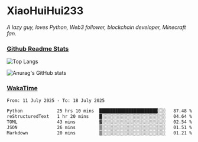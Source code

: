 # XiaoHuiHui233

*A lazy guy, loves Python, Web3 follower, blockchain developer, Minecraft fan.*

### [Github Readme Stats](https://github.com/anuraghazra/github-readme-stats)

![Top Langs](https://github-readme-stats.vercel.app/api/top-langs/?username=XiaoHuiHui233&layout=compact&theme=github_dark)

![Anurag's GitHub stats](https://github-readme-stats.vercel.app/api?username=XiaoHuiHui233&show_icons=true&theme=github_dark)

### [WakaTime](https://wakatime.com)

<!--START_SECTION:waka-->

```txt
From: 11 July 2025 - To: 18 July 2025

Python             25 hrs 10 mins  ██████████████████████░░░   87.48 %
reStructuredText   1 hr 20 mins    █░░░░░░░░░░░░░░░░░░░░░░░░   04.64 %
TOML               43 mins         ▓░░░░░░░░░░░░░░░░░░░░░░░░   02.54 %
JSON               26 mins         ▒░░░░░░░░░░░░░░░░░░░░░░░░   01.51 %
Markdown           20 mins         ▒░░░░░░░░░░░░░░░░░░░░░░░░   01.21 %
```

<!--END_SECTION:waka-->
